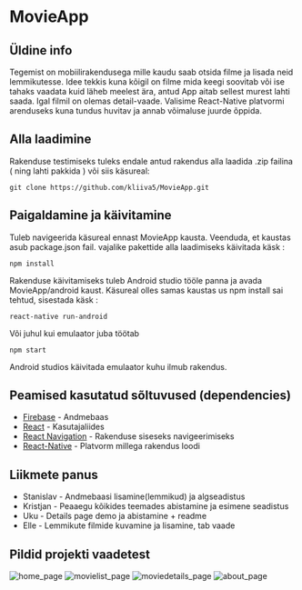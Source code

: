 # MovieApp
## Üldine info
Tegemist on mobiilirakendusega mille kaudu saab otsida filme ja lisada neid lemmikutesse. Idee tekkis kuna kõigil on filme mida keegi soovitab või ise tahaks vaadata kuid läheb meelest ära, antud App aitab sellest murest lahti saada. Igal filmil on olemas detail-vaade. Valisime React-Native platvormi arenduseks kuna tundus huvitav ja annab võimaluse juurde õppida.

## Alla laadimine
Rakenduse testimiseks tuleks endale antud rakendus alla laadida .zip failina ( ning lahti pakkida ) või siis käsureal:
```
git clone https://github.com/kliiva5/MovieApp.git
```

## Paigaldamine ja käivitamine
Tuleb navigeerida käsureal ennast MovieApp kausta. Veenduda, et kaustas asub package.json fail. vajalike pakettide alla laadimiseks käivitada käsk : 
```
npm install
```

Rakenduse käivitamiseks tuleb Android studio tööle panna ja avada MovieApp/android kaust. Käsureal olles samas kaustas us npm install sai tehtud, sisestada käsk : 
```
react-native run-android
```
Või juhul kui emulaator juba töötab
```
npm start
```

Android studios käivitada emulaator kuhu ilmub rakendus.

## Peamised kasutatud sõltuvused (dependencies)
* [Firebase](https://firebase.google.com/docs) - Andmebaas
* [React](https://reactjs.org/docs/getting-started.html) - Kasutajaliides
* [React Navigation](https://reactnavigation.org/docs/en/getting-started.html) - Rakenduse siseseks navigeerimiseks
* [React-Native](https://facebook.github.io/react-native/docs/getting-started) - Platvorm millega rakendus loodi

## Liikmete panus
* Stanislav - Andmebaasi lisamine(lemmikud) ja algseadistus
* Kristjan - Peaaegu kõikides teemades abistamine ja esimene seadistus
* Uku - Details page demo ja abistamine + readme
* Elle - Lemmikute filmide kuvamine ja lisamine, tab vaade



## Pildid projekti vaadetest
![home_page](https://www.upload.ee/image/9945200/homepage.png)
![movielist_page](https://www.upload.ee/image/9945204/movielist.png)
![moviedetails_page](https://www.upload.ee/image/9945202/moviedetails.png)
![about_page](https://www.upload.ee/image/9945191/aboutpage.png)
